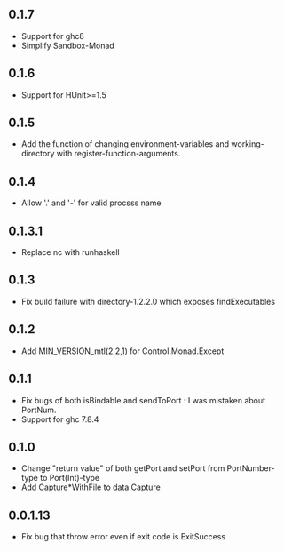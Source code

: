 ## 0.1.7

* Support for ghc8
* Simplify Sandbox-Monad

## 0.1.6

* Support for HUnit>=1.5

## 0.1.5

* Add the function of changing environment-variables and working-directory with register-function-arguments.

## 0.1.4

* Allow '.' and '-' for valid procsss name

## 0.1.3.1

* Replace nc with runhaskell

## 0.1.3

* Fix build failure with directory-1.2.2.0 which exposes findExecutables

## 0.1.2

* Add MIN_VERSION_mtl(2,2,1) for Control.Monad.Except

## 0.1.1

* Fix bugs of both isBindable and sendToPort : I was mistaken about PortNum.
* Support for ghc 7.8.4

## 0.1.0

* Change "return value" of both getPort and setPort from PortNumber-type to Port(Int)-type 
* Add Capture*WithFile to data Capture

## 0.0.1.13

* Fix bug that throw error even if exit code is ExitSuccess
